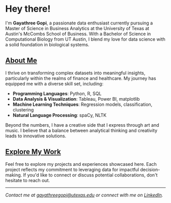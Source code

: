 # Hey there!
I'm **Gayathree Gopi**, a passionate data enthusiast currently pursuing a Master of Science in Business Analytics at the University of Texas at Austin's McCombs School of Business. With a Bachelor of Science in Computational Biology from UT Austin, I blend my love for data science with a solid foundation in biological systems.

## [About Me](/about/)

I thrive on transforming complex datasets into meaningful insights, particularly within the realms of finance and healthcare. My journey has equipped me with a diverse skill set, including:

- **Programming Languages**: Python, R, SQL
- **Data Analysis & Visualization**: Tableau, Power BI, matplotlib
- **Machine Learning Techniques**: Regression models, classification, clustering
- **Natural Language Processing**: spaCy, NLTK

Beyond the numbers, I have a creative side that I express through art and music. I believe that a balance between analytical thinking and creativity leads to innovative solutions.

## [Explore My Work](/projects/)

Feel free to explore my projects and experiences showcased here. Each project reflects my commitment to leveraging data for impactful decision-making. If you'd like to connect or discuss potential collaborations, don't hesitate to reach out.

---

*Contact me at [gayathreegopi@utexas.edu](mailto:gayathreegopi@utexas.edu) or connect with me on [LinkedIn](https://www.linkedin.com/in/gayathreegopi/).*
